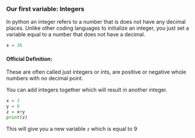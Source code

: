 ### Our first variable: Integers
In python an integer refers to a number that is does not have any decimal places.  Unlike other coding languages to initialize an integer, you just set a variable equal to a number that does not have a decimal.

```python
x = 36
```

#### Official Definition:

These are often called just integers or ints, are positive or negative whole numbers with no decimal point.

You can add integers together which will result in another integer.

```python
x = 3
y = 6
z = x+y
print(z)
```

This will give you a new variable `z` which is equal to 9
